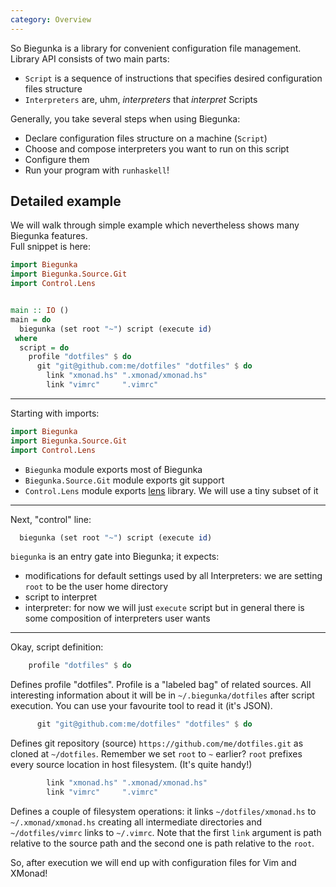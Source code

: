 ```yaml
---
category: Overview
---
```


So Biegunka is a library for convenient configuration file management.  
Library API consists of two main parts:

 * `Script` is a sequence of instructions that specifies desired configuration files structure
 * `Interpreters` are, uhm, *interpreters* that *interpret* Scripts

Generally, you take several steps when using Biegunka:

 * Declare configuration files structure on a machine (`Script`)
 * Choose and compose interpreters you want to run on this script
 * Configure them
 * Run your program with `runhaskell`!

## Detailed example

We will walk through simple example which nevertheless shows many Biegunka features.  
Full snippet is here:

```haskell
import Biegunka
import Biegunka.Source.Git
import Control.Lens


main :: IO ()
main = do
  biegunka (set root "~") script (execute id)
 where
  script = do
    profile "dotfiles" $ do
      git "git@github.com:me/dotfiles" "dotfiles" $ do
        link "xmonad.hs" ".xmonad/xmonad.hs"
        link "vimrc"     ".vimrc"
```

---

Starting with imports:

```haskell
import Biegunka
import Biegunka.Source.Git
import Control.Lens
```

 * `Biegunka` module exports most of Biegunka
 * `Biegunka.Source.Git` module exports git support
 * `Control.Lens` module exports [lens][0] library. We will use a tiny subset of it

---

Next, "control" line:

```haskell
  biegunka (set root "~") script (execute id)
```

`biegunka` is an entry gate into Biegunka; it expects:

 * modifications for default settings used by all Interpreters:
   we are setting `root` to be the user home directory
 * script to interpret
 * interpreter: for now we will just `execute` script but in general there is some composition of interpreters user wants

---

Okay, script definition:

```haskell
    profile "dotfiles" $ do
```

Defines profile "dotfiles". Profile is a "labeled bag" of related sources.
All interesting information about it will be in `~/.biegunka/dotfiles`
after script execution. You can use your favourite tool to read it (it's JSON).

```haskell
      git "git@github.com:me/dotfiles" "dotfiles" $ do
```

Defines git repository (source) `https://github.com/me/dotfiles.git` as cloned at `~/dotfiles`.
Remember we set `root` to `~` earlier? `root` prefixes every source location in host filesystem. (It's quite handy!)

```haskell
        link "xmonad.hs" ".xmonad/xmonad.hs"
        link "vimrc"     ".vimrc"
```

Defines a couple of filesystem operations: it links `~/dotfiles/xmonad.hs`
to `~/.xmonad/xmonad.hs` creating all intermediate directories and
`~/dotfiles/vimrc` links to `~/.vimrc`. Note that the first `link` argument is path
relative to the source path and the second one is path relative to the `root`.

So, after execution we will end up with configuration files for Vim and XMonad!

  [0]: https://github.com/ekmett/lens
